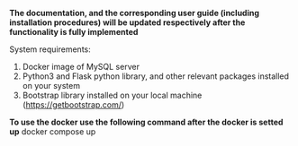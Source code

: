 **The documentation, and the corresponding user guide (including installation procedures) will be updated respectively after the functionality is fully implemented**

System requirements:

1. Docker image of MySQL server
2. Python3 and Flask python library, and other relevant packages installed on your system
3. Bootstrap library installed on your local machine (https://getbootstrap.com/)

**To use the docker use the following command after the docker is setted up**
docker compose up

